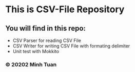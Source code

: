 # This is CSV-File Repository

## You will find in this repo:

* CSV Parser for reading CSV File 
* CSV Writer for writing CSV File with formating delimiter
* Unit test with Mokkito

### © 20202 Minh Tuan 
